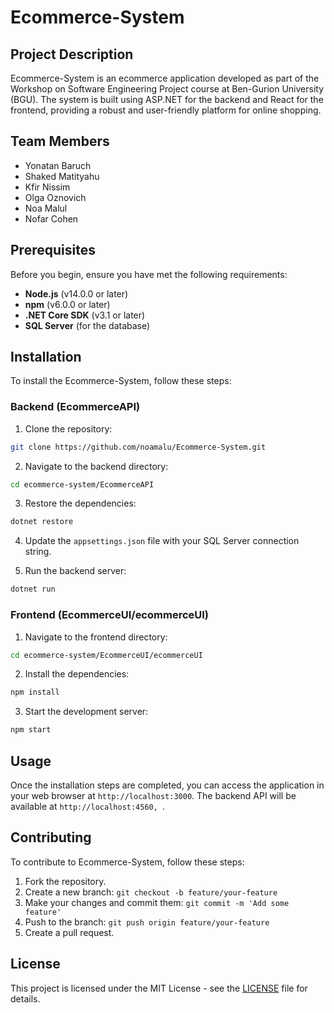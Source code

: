 # Ecommerce-System

## Project Description

Ecommerce-System is an ecommerce application developed as part of the Workshop on Software Engineering Project course at Ben-Gurion University (BGU). The system is built using ASP.NET for the backend and React for the frontend, providing a robust and user-friendly platform for online shopping.

## Team Members

- Yonatan Baruch
- Shaked Matityahu
- Kfir Nissim
- Olga Oznovich
- Noa Malul
- Nofar Cohen

## Prerequisites

Before you begin, ensure you have met the following requirements:

- **Node.js** (v14.0.0 or later)
- **npm** (v6.0.0 or later)
- **.NET Core SDK** (v3.1 or later)
- **SQL Server** (for the database)

## Installation

To install the Ecommerce-System, follow these steps:

### Backend (EcommerceAPI)

1. Clone the repository:

```bash {"id":"01J2BCT2A420D9PNKZJ642N8ST"}
git clone https://github.com/noamalu/Ecommerce-System.git
```

2. Navigate to the backend directory:

```bash {"id":"01J2BCT2A420D9PNKZJ7A3DGJJ"}
cd ecommerce-system/EcommerceAPI
```

3. Restore the dependencies:

```bash {"id":"01J2BCT2A420D9PNKZJATZ2CPN"}
dotnet restore
```

4. Update the `appsettings.json` file with your SQL Server connection string.

5. Run the backend server:

```bash {"id":"01J2BCT2A420D9PNKZJCYZC62N"}
dotnet run
```

### Frontend (EcommerceUI/ecommerceUI)

1. Navigate to the frontend directory:

```bash {"id":"01J2BCT2A420D9PNKZJF3KVN4H"}
cd ecommerce-system/EcommerceUI/ecommerceUI
```

2. Install the dependencies:

```bash {"id":"01J2BCT2A420D9PNKZJJ69SS0B"}
npm install
```

3. Start the development server:

```bash {"id":"01J2BCT2A420D9PNKZJMB2ZW88"}
npm start
```

## Usage

Once the installation steps are completed, you can access the application in your web browser at `http://localhost:3000`. The backend API will be available at `http://localhost:4560,
`.

## Contributing

To contribute to Ecommerce-System, follow these steps:

1. Fork the repository.
2. Create a new branch: `git checkout -b feature/your-feature`
3. Make your changes and commit them: `git commit -m 'Add some feature'`
4. Push to the branch: `git push origin feature/your-feature`
5. Create a pull request.

## License

This project is licensed under the MIT License - see the [LICENSE](LICENSE) file for details.
